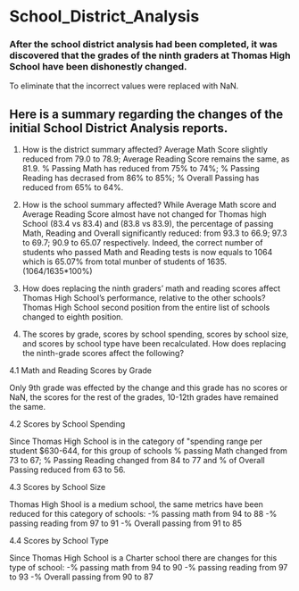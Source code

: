 # School_District_Analysis

### After the school district analysis had been completed, it was discovered that the grades of the ninth graders at Thomas High School have been dishonestly changed. 
To eliminate that the incorrect values were replaced with NaN.

## Here is a summary regarding the changes of the initial School District Analysis reports.

1. How is the district summary affected?
Average Math Score slightly reduced from 79.0 to 78.9; Average Reading Score remains the same, as 81.9.	
% Passing Math has reduced from 75% to 74%;	% Passing Reading has decrased from 86% to 85%; % Overall Passing has reduced from 65% to 64%.

2. How is the school summary affected?
While Average Math score and Average Reading Score almost have not changed for Thomas high School (83.4 vs 83.4) and (83.8 vs 83.9), the percentage of passing Math, Reading and Overall significantly reduced: from 93.3 to 66.9; 97.3 to 69.7; 90.9 to 65.07 respectively.
Indeed, the correct number of students who passed Math and Reading tests is now equals to 1064 which is 65.07% from total munber of students of 1635.(1064/1635*100%)

3. How does replacing the ninth graders’ math and reading scores affect Thomas High School’s performance, relative to the other schools?
Thomas High School second position from the entire list of schools changed to eighth position.

4. The scores by grade, scores by school spending, scores by school size, and scores by school type have been recalculated.
  How does replacing the ninth-grade scores affect the following?
  
  4.1 Math and Reading Scores by Grade
  
  Only 9th grade was effected by the change and this grade has no scores or NaN, the scores for the rest of the grades, 10-12th grades have remained the same.
  
  4.2 Scores by School Spending
  
  Since Thomas High School is in the category of "spending range per student $630-644, for this group of schools % passing Math changed from 73 to 67; % Passing Reading changed    from 84 to 77 and % of Overall Passing reduced from 63 to 56.
  
  4.3 Scores by School Size
  
  Thomas High Shool is a medium school, the same metrics have been reduced for this category of schools:
  -% passing math from 94 to 88
  -% passing reading from 97 to 91
  -% Overall passing from 91 to 85

  4.4 Scores by School Type
  
  Since Thomas High School is a Charter school there are changes for this type of school:
  -% passing math from 94 to 90
  -% passing reading from 97 to 93
  -% Overall passing from 90 to 87
  
  
  
